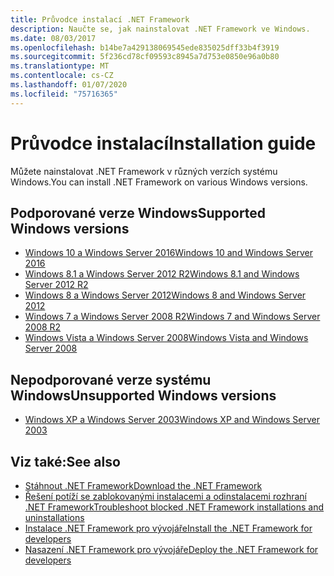 ```yaml
---
title: Průvodce instalací .NET Framework
description: Naučte se, jak nainstalovat .NET Framework ve Windows.
ms.date: 08/03/2017
ms.openlocfilehash: b14be7a429138069545ede835025dff33b4f3919
ms.sourcegitcommit: 5f236cd78cf09593c8945a7d753e0850e96a0b80
ms.translationtype: MT
ms.contentlocale: cs-CZ
ms.lasthandoff: 01/07/2020
ms.locfileid: "75716365"
---
```

# <a name="installation-guide"></a><span data-ttu-id="0d847-103">Průvodce instalací</span><span class="sxs-lookup"><span data-stu-id="0d847-103">Installation guide</span></span>

<span data-ttu-id="0d847-104">Můžete nainstalovat .NET Framework v různých verzích systému Windows.</span><span class="sxs-lookup"><span data-stu-id="0d847-104">You can install .NET Framework on various Windows versions.</span></span>

## <a name="supported-windows-versions"></a><span data-ttu-id="0d847-105">Podporované verze Windows</span><span class="sxs-lookup"><span data-stu-id="0d847-105">Supported Windows versions</span></span>

- [<span data-ttu-id="0d847-106">Windows 10 a Windows Server 2016</span><span class="sxs-lookup"><span data-stu-id="0d847-106">Windows 10 and Windows Server 2016</span></span>](on-windows-10.md)
- [<span data-ttu-id="0d847-107">Windows 8.1 a Windows Server 2012 R2</span><span class="sxs-lookup"><span data-stu-id="0d847-107">Windows 8.1 and Windows Server 2012 R2</span></span>](on-windows-8-1.md)
- [<span data-ttu-id="0d847-108">Windows 8 a Windows Server 2012</span><span class="sxs-lookup"><span data-stu-id="0d847-108">Windows 8 and Windows Server 2012</span></span>](on-windows-8.md)
- [<span data-ttu-id="0d847-109">Windows 7 a Windows Server 2008 R2</span><span class="sxs-lookup"><span data-stu-id="0d847-109">Windows 7 and Windows Server 2008 R2</span></span>](on-windows-7.md)
- [<span data-ttu-id="0d847-110">Windows Vista a Windows Server 2008</span><span class="sxs-lookup"><span data-stu-id="0d847-110">Windows Vista and Windows Server 2008</span></span>](on-windows-vista.md)

## <a name="unsupported-windows-versions"></a><span data-ttu-id="0d847-111">Nepodporované verze systému Windows</span><span class="sxs-lookup"><span data-stu-id="0d847-111">Unsupported Windows versions</span></span>

- [<span data-ttu-id="0d847-112">Windows XP a Windows Server 2003</span><span class="sxs-lookup"><span data-stu-id="0d847-112">Windows XP and Windows Server 2003</span></span>](on-windows-xp.md)

## <a name="see-also"></a><span data-ttu-id="0d847-113">Viz také:</span><span class="sxs-lookup"><span data-stu-id="0d847-113">See also</span></span>

- [<span data-ttu-id="0d847-114">Stáhnout .NET Framework</span><span class="sxs-lookup"><span data-stu-id="0d847-114">Download the .NET Framework</span></span>](https://dotnet.microsoft.com/download)
- [<span data-ttu-id="0d847-115">Řešení potíží se zablokovanými instalacemi a odinstalacemi rozhraní .NET Framework</span><span class="sxs-lookup"><span data-stu-id="0d847-115">Troubleshoot blocked .NET Framework installations and uninstallations</span></span>](troubleshoot-blocked-installations-and-uninstallations.md)
- [<span data-ttu-id="0d847-116">Instalace .NET Framework pro vývojáře</span><span class="sxs-lookup"><span data-stu-id="0d847-116">Install the .NET Framework for developers</span></span>](guide-for-developers.md)
- [<span data-ttu-id="0d847-117">Nasazení .NET Framework pro vývojáře</span><span class="sxs-lookup"><span data-stu-id="0d847-117">Deploy the .NET Framework for developers</span></span>](../deployment/deployment-guide-for-developers.md)
